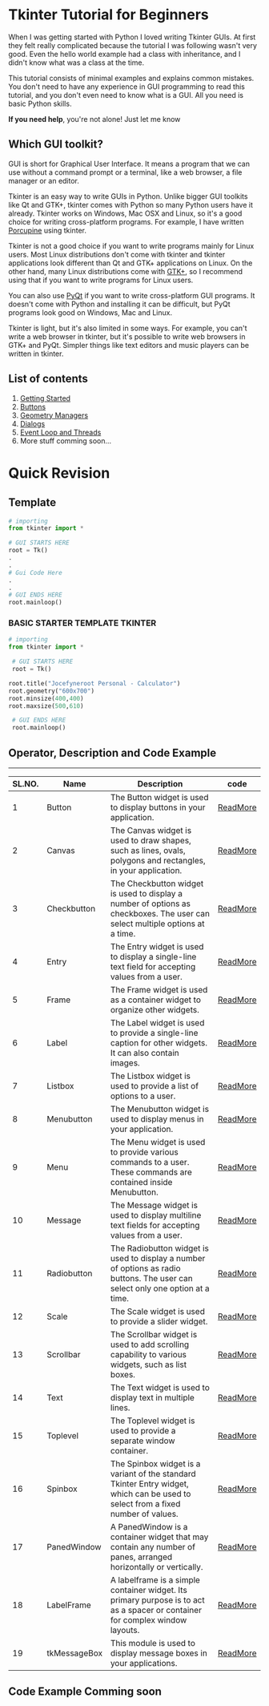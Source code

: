 # Tkinter Tutorial for Beginners

When I was getting started with Python I loved writing Tkinter GUIs. At
first they felt really complicated because the tutorial I was following
wasn't very good. Even the hello world example had a class with
inheritance, and I didn't know what was a class at the time.

This tutorial consists of minimal examples and explains common mistakes.
You don't need to have any experience in GUI programming to read this
tutorial, and you don't even need to know what is a GUI. All you need is
basic Python skills.

**If you need help**, you're not alone! Just let me know

## Which GUI toolkit?

GUI is short for Graphical User Interface. It means a program that we
can use without a command prompt or a terminal, like a web browser, a
file manager or an editor.

Tkinter is an easy way to write GUIs in Python. Unlike bigger GUI
toolkits like Qt and GTK+, tkinter comes with Python so many Python
users have it already. Tkinter works on Windows, Mac OSX and Linux, so
it's a good choice for writing cross-platform programs. For example, I
have written [Porcupine](https://github.com/Akuli/porcupine) using
tkinter.

Tkinter is not a good choice if you want to write programs mainly for
Linux users. Most Linux distributions don't come with tkinter and
tkinter applications look different than Qt and GTK+ applications on
Linux. On the other hand, many Linux distributions come with
[GTK+](https://python-gtk-3-tutorial.readthedocs.io/en/latest/), so I
recommend using that if you want to write programs for Linux users.

You can also use [PyQt](http://zetcode.com/gui/pyqt5/) if you want to
write cross-platform GUI programs. It doesn't come with Python and
installing it can be difficult, but PyQt programs look good on Windows,
Mac and Linux.

Tkinter is light, but it's also limited in some ways. For example, you
can't write a web browser in tkinter, but it's possible to write web
browsers in GTK+ and PyQt. Simpler things like text editors and music
players can be written in tkinter.

## List of contents

1. [Getting Started](docs/getting-started.md)
2. [Buttons](docs/buttons.md)
3. [Geometry Managers](docs/geometry-managers.md)
4. [Dialogs](docs/dialogs.md)
5. [Event Loop and Threads](docs/event-loop-stuff.md)
6. More stuff comming soon...

<h1>Quick Revision</h1>

## Template
```python
# importing 
from tkinter import *

# GUI STARTS HERE
root = Tk()
.
.
# Gui Code Here
.
.
# GUI ENDS HERE
root.mainloop()
```
### BASIC STARTER TEMPLATE TKINTER 

```python
# importing 
from tkinter import *

 # GUI STARTS HERE
 root = Tk()

root.title("Jocefyneroot Personal - Calculator")
root.geometry("600x700")
root.minsize(400,400)
root.maxsize(500,610)

 # GUI ENDS HERE
 root.mainloop()
```

## Operator, Description and Code Example
----------------------
SL.NO.  | Name | Description | code
------------- | -------------|------------- | -------------
1 | Button | The Button widget is used to display buttons in your application.| [ReadMore](https://www.tutorialspoint.com/python/tk_button.htm)
2 |Canvas | The Canvas widget is used to draw shapes, such as lines, ovals, polygons and rectangles, in your application.| [ReadMore](https://www.tutorialspoint.com/python/tk_canvas.htm)
3 |Checkbutton | The Checkbutton widget is used to display a number of options as checkboxes. The user can select multiple options at a time.| [ReadMore](https://www.tutorialspoint.com/python/tk_checkbutton.ht)
4 |Entry | The Entry widget is used to display a single-line text field for accepting values from a user.| [ReadMore](https://www.tutorialspoint.com/python/tk_entry.htm)
5 |Frame | The Frame widget is used as a container widget to organize other widgets.| [ReadMore](https://www.tutorialspoint.com/python/tk_frame.htm)
6 |Label | The Label widget is used to provide a single-line caption for other widgets. It can also contain images.| [ReadMore](https://www.tutorialspoint.com/python/tk_label.htm)
7 |Listbox | The Listbox widget is used to provide a list of options to a user.| [ReadMore](https://www.tutorialspoint.com/python/tk_listbox.htm)
8 |Menubutton | The Menubutton widget is used to display menus in your application.| [ReadMore](https://www.tutorialspoint.com/python/tk_menubutton.htm)
9 |Menu | The Menu widget is used to provide various commands to a user. These commands are contained inside Menubutton.| [ReadMore](https://www.tutorialspoint.com/python/tk_menu.htm)
10|Message | The Message widget is used to display multiline text fields for accepting values from a user.| [ReadMore](https://www.tutorialspoint.com/python/tk_message.htm)
11|Radiobutton | The Radiobutton widget is used to display a number of options as radio buttons. The user can select only one option at a time.| [ReadMore](https://www.tutorialspoint.com/python/tk_radiobutton.ht)
12|Scale | The Scale widget is used to provide a slider widget.| [ReadMore](https://www.tutorialspoint.com/python/tk_scale.htm)
13|Scrollbar | The Scrollbar widget is used to add scrolling capability to various widgets, such as list boxes.| [ReadMore](https://www.tutorialspoint.com/python/tk_scrollbar.htm)
14|Text | The Text widget is used to display text in multiple lines.| [ReadMore](https://www.tutorialspoint.com/python/tk_text.htm)
15|Toplevel | The Toplevel widget is used to provide a separate window container.| [ReadMore](https://www.tutorialspoint.com/python/tk_toplevel.htm)
16|Spinbox | The Spinbox widget is a variant of the standard Tkinter Entry widget, which can be used to select from a fixed number of values.| [ReadMore](https://www.tutorialspoint.com/python/tk_spinbox.htm)
17|PanedWindow | A PanedWindow is a container widget that may contain any number of panes, arranged horizontally or vertically.| [ReadMore](https://www.tutorialspoint.com/python/tk_panedwindow.ht)
18|LabelFrame | A labelframe is a simple container widget. Its primary purpose is to act as a spacer or container for complex window layouts.| [ReadMore](https://www.tutorialspoint.com/python/tk_labelframe.htm)
19|tkMessageBox | This module is used to display message boxes in your applications.| [ReadMore](https://www.tutorialspoint.com/python/tk_messagebox.htm)


## Code Example Comming soon